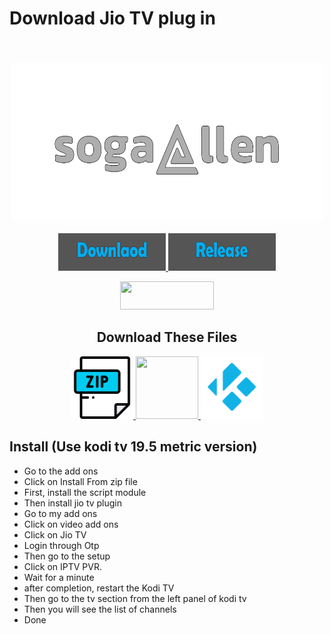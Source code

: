 
<h1>Download Jio TV plug in</h1> 


<h2 align="center">
  <br>
  <a href="https://github.com/nitingit7/sogallen"><img src="imahe_files/NEW_SOGALLEN_edited.png" height="250" width="500"></a>
</h2>

<p align="center">


   <a href="https://github.com/nitingit7/sogallen#download-these-files">
    <img src="imahe_files/downlaod_image.jpg" height="60" width="172">
  </a>
     <a href="https://github.com/nitingit7/sogallen/releases">
    <img src="imahe_files/realse_image.jpg" height="60" width="172">
  </a>

   </p>

<p align="center">


   <a href="https://github.com/nitingit7/sogallen/blob/dfc124aa8889ee273e872442604fc26c2a6e8e13/LICENSE">
    <img src="https://img.shields.io/github/license/botallen/repository.botallen?style=flat-square" height="45" width="150">
  </a>

   </p>

  <h2 align="center">Download These Files</h2>

  <p align="center">

  <span style="display: inline-block;">
     <a href="https://github.com/nitingit7/sogallen/releases/download/working_plugin/script.module.requests-2.27.1+matrix.1.zip">
    <img src="imahe_files/zip file logo.png" width="100" height="100">
  </a>
  <a href="https://github.com/nitingit7/sogallen/releases">
    <img src="https://raw.githubusercontent.com/botallen/plugin.video.jiotv/main/resources/icon.png" width="100" height="100">
  </a>
    <a href="https://github.com/nitingit7/sogallen/releases/download/working_plugin/kodi-19.5-Matrix-armeabi-v7a.apk">
    <img src="imahe_files/Kodi Logo.png" width="100" height="100">
  </a>
</span>
</p>

## Install (Use kodi tv 19.5 metric version)


- Go to the add ons
- Click on Install From zip file
- First, install the script module
- Then install jio tv plugin
- Go to my add ons
- Click on video add ons
- Click on Jio TV
- Login through Otp
- Then go to the setup
- Click on IPTV PVR.
- Wait for a minute
- after completion, restart the Kodi TV
- Then go to the tv section from the left panel of kodi tv
- Then you will see the list of channels
- Done

